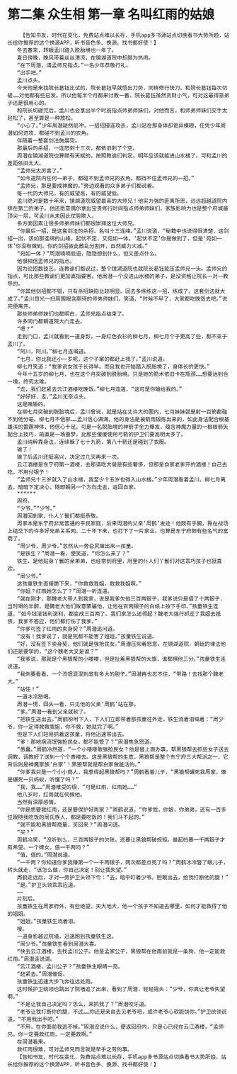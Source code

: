 # 第二集 众生相 第一章 名叫红雨的姑娘
        【告知书友，时代在变化，免费站点难以长存，手机app多书源站点切换看书大势所趋，站长给你推荐的这个换源APP，听书音色多、换源、找书都好使！】
       冬去春来，转眼孟川踏入脱胎境也一年了。
       夏日傍晚，晚风带着丝丝清凉，在镜湖道院中却颇为热闹。
       “在下周潜，请孟师兄指点。”一名少年恭敬行礼。
       “出手吧。”
       孟川点头。
       今天他是来找院长葛钰比试的，院长葛钰早就悟出刀势，同样修行快刀。和院长葛钰每次切磋……对他都有些启发。所以他每半个月都来讨教一番，院长葛钰虽然贪财小气，可对这最得意弟子还是很用心的。
       和院长切磋完后，孟川也会拿出半个时辰指点师弟师妹们，对他而言，和师弟师妹们交手太轻松了，甚至算是一种放松。
       “小心了。”少年周潜陡然前冲，一招招接连攻杀，孟川站在那身体却诡异模糊，任凭少年周潜如何进攻，都碰不到孟川的衣角。
       伴随着一整套剑法施展完。
       那最后的杀招，一连怒刺十三次，都依旧刺了个空。
       周潜在镜湖道院也算颇有天赋的，按照教谕们判定，明年应该就能进山水楼了。可和孟川的差距依旧太大。
       “孟师兄太厉害了。”
       “如今道院内任何一弟子，都碰不到孟师兄的衣角。都挡不住孟师兄的一招。”
       “孟师兄，那是要成神魔的。”旁边观看的众多弟子们都说着。
       每一代的大师兄，有的威望高，有的威望低。
       孟川绝对是数十年来，镜湖道院威望最高的大师兄！他实力强的匪夷所思，远远超越道院内排在第二的弟子。他还愿意偶尔拿出宝贵修行时间指点师弟师妹们，家族影响力也是整个府城最顶尖一层，可孟川从未因此仗势欺人。
       多方面因素让很多师弟师妹们都很崇拜这位大师兄。
       “你最后一招，是这套剑法的杀招，名叫十三连峰。”孟川说道，“秘籍中也说得很清楚，这剑招一出，该如那连绵的山峰，起伏不定，又宛如一体。‘起伏不定’你是做到了，但是‘宛如一体’你没有做到。你的剑招彼此散乱分割开，自然威力大减。”
       “宛如一体？”周潜喃喃低语，隐隐想到什么，但又差点什么。
       他很相信孟师兄的指点。
       因为论招数技艺，连教谕们都说过，整个镜湖道院也就院长葛钰能压孟师兄一头。孟师兄的指点，可比那些教谕们更加直指要害。他周潜一个没进山水楼的弟子，是没资格让院长一对一教导的。
       “你其他剑招都不错，只有杀招缺陷比较明显。回去多练练这一招，练成了。这套剑法就大成了。”孟川目光一扫周围眼含期待的师弟师妹们，笑道，“时候不早了，大家都吃晚饭去吧。”说完便离开。
       那些师弟师妹们也都明白，孟师兄指点结束了。
       许多同门都朝道院大门走去。
       “嗯？”
       走到门口，孟川就看到一道身影，一身红色衣衫的柳七月，柳七月个子更高了些，都不亚于孟川了。
       “阿川，阿川。”柳七月连喊道。
       “七月，你比我还小一岁呢，这个子窜的都赶上我了。”孟川说道。
       柳七月笑道：“我爹说女孩子长得早。而且我也开始踏入脱胎境了，身体长的更快。”
       今年十五岁的柳七月，也在这个月突破到脱胎境。只是她的箭术依旧卡在瓶颈……想要达到合一境，终究太难。
       “走，我们赶紧去云江酒楼吃晚饭。”柳七月连道，“这可是你输给我的。”
       “好好好，走。”孟川无奈点头。
       这是赌输的。
       在柳七月突破到脱胎境后，孟川曾说，就是站在丈许大的圈内，七月妹妹就是射一百箭都碰不到他分毫。柳七月不信邪……孟川信心满满，他的身法是被箭雨锻炼出来的，如此身法配合根基雄浑的雷霆神体，他信心十足。可是一名脱胎境的神箭手全力爆发，蕴含神魔力量的一根根箭矢配合上技巧，简直是一场噩梦。比那些傻傻使用弓箭的护卫们要高明太多了。
       孟川纯粹靠身法，连续躲了七十九箭，第八十箭还是碰到了衣服。
       输了！
       输了后孟川还挺高兴，决定过几天再来一次。
       云江酒楼是东宁府第一酒楼，去那请吃大餐是有些奢侈，但那是自家老爹开的酒楼！自己去吃，不用付银子！
       “孟师兄十三岁就入了山水楼，我至少十五岁也得入山水楼。”少年周潜看着孟川、柳七月离去，暗暗下定决心，随即朝另一个方向走去，返回自家。
       ******
       周府。
       “少爷。”“少爷。”
       周潜回到家，仆人丫鬟们都挺恭敬。
       周家本是东宁府非常普通的平民家庭，后来周潜的父亲‘周鹤’发迹！他颇有手腕，靠在战场上结交下的许多好兄弟关系网，二十年下来，也打下了一片家业。也算是东宁府颇有些名气的富商了。
       “周少爷，周少爷。”忽然从一旁旮旯窜出来一孩童。
       “是铁生？”周潜一看，便笑道，“你怎么来了？”
       铁生，是他贴身丫鬟的亲弟弟，也经常到府里，府里的仆人们丫鬟们对这乖巧孩子也挺喜欢。
       “周少爷。”
       这孩童铁生直接跪下来，“你救救我姐，救救我姐啊。”
       “你姐？红雨她怎么了？”周潜一听连道。
       “就在刚才，那魏老大带人到我家，说是我爹欠他三百两银子，我爹说只是借了十两银子，当时喝的半醉，是魏老大他们故意蒙骗他，让他在百两银子的白纸上按下手印。”孩童铁生连道，“如今钱滚钱利滚利，都变成三百两了。我们家怎么还得起？魏老大强行抓走了我姐去抵债，我爹不答应，他们都打伤了我爹。”
       “你爹可签了红雨的卖身契？”周潜追问道。
       “没有！我爹说了，就是死都不能害了姐姐。”孩童铁生说道。
       “好，没有签下卖身契，他们就是强抢民女。”周潜压抑着怒意，在镜湖道院，朝廷的律法他们还是要学的，“这个魏老大又是谁？”
       “我爹说，那就是个黑狼帮的小喽喽，但是扯着黑狼帮的大旗，谁都惧他三分。”孩童铁生连说道。
       “我倒要看看，一个流氓混混到底有多大的胆子。”周潜再也忍不住，“带路！去找那个魏老大。”
       “站住！”
       一道冰冷怒喝。
       周潜一愣，回头一看，只见他的父亲‘周鹤’站在那。
       “爹。”周潜一看到父亲就软了。
       “把铁生送出去。”周鹤吩咐下人，下人们立即带着那孩童往外走，铁生流着泪喊着：“周少爷，你一定得救救我姐，你不救，她就完了啊。”
       但是下人们轻易抓着这孩童，将他迅速带出去。
       “爹！那地痞流氓强抢民女，都不能管了？”周潜焦急怒道。
       “愚蠢。”周鹤冷然道，“一个小喽喽敢强抢民女？他是替上面办事，帮黑狼帮去抓些女子送去调教，调教好了送到一个个青楼去。这是黑狼帮的生意，黑狼帮是整个东宁府三大帮派之一，它背后则是神魔家族‘白家’！黑狼帮就是帮白家做脏活的。”
       “你爹我只是一个小小商人，我惹得起黑狼帮吗？”周鹤看着儿子，“黑狼帮碾死我周家，像是碾死一只蚂蚁，听懂了吗？”
       “我，我……”周潜难受的很，“可是红雨，红雨她……”
       他八岁时，红雨就在伺候他。
       当然有深厚感情。
       “你是想要救红雨，还是要保护好周家？”周鹤说道，“你爹我，你娘，你弟弟，还有一百多位跟随我吃饭的周氏族人，都是要吃饭的！我们斗不起的。”
       “就不能和黑狼帮商量，买回来？”周潜问道。
       “买？”
       周鹤冷笑，“没听到么，三百两银子的欠账。还要让黑狼帮破规矩。最起码要一千两银子才有希望。一个婢女，值一千两吗？”
       “值，值的。”周潜说道。
       “一千两？你知道你爹我赚第一个一千两银子，两次都差点死了吗？”周鹤冰冷瞥了眼儿子，转头就走，“该怎么做，你自己决定！别让我失望。”
       周鹤走远后，才对一旁护卫头领下令：“去，暗中盯着少爷。胆敢出去，给我打断他的腿！”
       “是。”护卫头领乖乖应道。
       ……
       片刻后。
       孩童铁生在周家府外，有些绝望。天大地大，他一个孩子不知道去哪里，如何才能救得了他的姐姐。
       “姐姐。”孩童铁生流着泪。
       嗖。
       一道身影越过院墙，迅速跑到孩童铁生这。
       “周少爷。”孩童铁生看到周潜大喜。
       “快去云江酒楼，去找孟川公子。他是孟家公子，黑狼帮在他面前就是一条狗，他一定能救红雨。”周潜连说道。
       “云江酒楼，孟川公子？”孩童铁生眼睛一亮。
       “赶紧去。”周潜催促。
       孩童铁生迅速大步飞奔往远处跑。
       这时候护卫统领也跳出了院墙追了出来，看到了周潜，轻轻摇头：“少爷，你真让老爷失望啊。”
       “不是让我自己决定吗？怎么，来抓我了？”周潜咬牙道。
       “老爷让我打断你的腿，不过……你还是亲自去见老爷吧，或许老爷心软能饶你。”护卫统领说道，“不用我出手吧。”
       “不用，在你面前我逃不掉。”周潜没说什么，便返回府内，只是心已经在云江酒楼，“孟师兄，你一定要救红雨，一定要救啊。”
       在周潜看来。
       救红雨很难，可对孟师兄而言就是举手之劳的事。
       【告知书友，时代在变化，免费站点难以长存，手机app多书源站点切换看书大势所趋，站长给你推荐的这个换源APP，听书音色多、换源、找书都好使！】